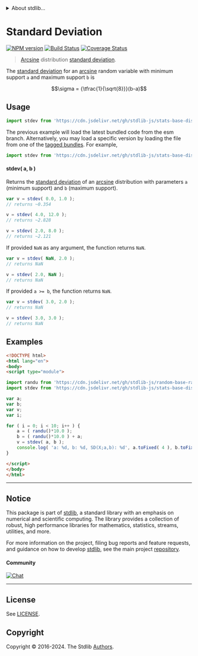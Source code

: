 <!--

@license Apache-2.0

Copyright (c) 2018 The Stdlib Authors.

Licensed under the Apache License, Version 2.0 (the "License");
you may not use this file except in compliance with the License.
You may obtain a copy of the License at

   http://www.apache.org/licenses/LICENSE-2.0

Unless required by applicable law or agreed to in writing, software
distributed under the License is distributed on an "AS IS" BASIS,
WITHOUT WARRANTIES OR CONDITIONS OF ANY KIND, either express or implied.
See the License for the specific language governing permissions and
limitations under the License.

-->


<details>
  <summary>
    About stdlib...
  </summary>
  <p>We believe in a future in which the web is a preferred environment for numerical computation. To help realize this future, we've built stdlib. stdlib is a standard library, with an emphasis on numerical and scientific computation, written in JavaScript (and C) for execution in browsers and in Node.js.</p>
  <p>The library is fully decomposable, being architected in such a way that you can swap out and mix and match APIs and functionality to cater to your exact preferences and use cases.</p>
  <p>When you use stdlib, you can be absolutely certain that you are using the most thorough, rigorous, well-written, studied, documented, tested, measured, and high-quality code out there.</p>
  <p>To join us in bringing numerical computing to the web, get started by checking us out on <a href="https://github.com/stdlib-js/stdlib">GitHub</a>, and please consider <a href="https://opencollective.com/stdlib">financially supporting stdlib</a>. We greatly appreciate your continued support!</p>
</details>

# Standard Deviation

[![NPM version][npm-image]][npm-url] [![Build Status][test-image]][test-url] [![Coverage Status][coverage-image]][coverage-url] <!-- [![dependencies][dependencies-image]][dependencies-url] -->

> [Arcsine][arcsine-distribution] distribution [standard deviation][stdev].

<!-- Section to include introductory text. Make sure to keep an empty line after the intro `section` element and another before the `/section` close. -->

<section class="intro">

The [standard deviation][stdev] for an [arcsine][arcsine-distribution] random variable with minimum support `a` and maximum support `b` is

<!-- <equation class="equation" label="eq:arcsine_stdev" align="center" raw="\sigma = {\tfrac{1}{\sqrt{8}}}(b-a)" alt="Standard deviation for an arcsine distribution."> -->

```math
\sigma = {\tfrac{1}{\sqrt{8}}}(b-a)
```

<!-- <div class="equation" align="center" data-raw-text="\sigma = {\tfrac{1}{\sqrt{8}}}(b-a)" data-equation="eq:arcsine_stdev">
    <img src="https://cdn.jsdelivr.net/gh/stdlib-js/stdlib@51534079fef45e990850102147e8945fb023d1d0/lib/node_modules/@stdlib/stats/base/dists/arcsine/stdev/docs/img/equation_arcsine_stdev.svg" alt="Standard deviation for an arcsine distribution.">
    <br>
</div> -->

<!-- </equation> -->

</section>

<!-- /.intro -->

<!-- Package usage documentation. -->



<section class="usage">

## Usage

```javascript
import stdev from 'https://cdn.jsdelivr.net/gh/stdlib-js/stats-base-dists-arcsine-stdev@esm/index.mjs';
```
The previous example will load the latest bundled code from the esm branch. Alternatively, you may load a specific version by loading the file from one of the [tagged bundles](https://github.com/stdlib-js/stats-base-dists-arcsine-stdev/tags). For example,

```javascript
import stdev from 'https://cdn.jsdelivr.net/gh/stdlib-js/stats-base-dists-arcsine-stdev@v0.2.0-esm/index.mjs';
```

#### stdev( a, b )

Returns the [standard deviation][stdev] of an [arcsine][arcsine-distribution] distribution with parameters `a` (minimum support) and `b` (maximum support).

```javascript
var v = stdev( 0.0, 1.0 );
// returns ~0.354

v = stdev( 4.0, 12.0 );
// returns ~2.828

v = stdev( 2.0, 8.0 );
// returns ~2.121
```

If provided `NaN` as any argument, the function returns `NaN`.

```javascript
var v = stdev( NaN, 2.0 );
// returns NaN

v = stdev( 2.0, NaN );
// returns NaN
```

If provided `a >= b`, the function returns `NaN`.

```javascript
var v = stdev( 3.0, 2.0 );
// returns NaN

v = stdev( 3.0, 3.0 );
// returns NaN
```

</section>

<!-- /.usage -->

<!-- Package usage notes. Make sure to keep an empty line after the `section` element and another before the `/section` close. -->

<section class="notes">

</section>

<!-- /.notes -->

<!-- Package usage examples. -->

<section class="examples">

## Examples

<!-- eslint no-undef: "error" -->

```html
<!DOCTYPE html>
<html lang="en">
<body>
<script type="module">

import randu from 'https://cdn.jsdelivr.net/gh/stdlib-js/random-base-randu@esm/index.mjs';
import stdev from 'https://cdn.jsdelivr.net/gh/stdlib-js/stats-base-dists-arcsine-stdev@esm/index.mjs';

var a;
var b;
var v;
var i;

for ( i = 0; i < 10; i++ ) {
    a = ( randu()*10.0 );
    b = ( randu()*10.0 ) + a;
    v = stdev( a, b );
    console.log( 'a: %d, b: %d, SD(X;a,b): %d', a.toFixed( 4 ), b.toFixed( 4 ), v.toFixed( 4 ) );
}

</script>
</body>
</html>
```

</section>

<!-- /.examples -->

<!-- Section to include cited references. If references are included, add a horizontal rule *before* the section. Make sure to keep an empty line after the `section` element and another before the `/section` close. -->

<section class="references">

</section>

<!-- /.references -->

<!-- Section for related `stdlib` packages. Do not manually edit this section, as it is automatically populated. -->

<section class="related">

</section>

<!-- /.related -->

<!-- Section for all links. Make sure to keep an empty line after the `section` element and another before the `/section` close. -->


<section class="main-repo" >

* * *

## Notice

This package is part of [stdlib][stdlib], a standard library with an emphasis on numerical and scientific computing. The library provides a collection of robust, high performance libraries for mathematics, statistics, streams, utilities, and more.

For more information on the project, filing bug reports and feature requests, and guidance on how to develop [stdlib][stdlib], see the main project [repository][stdlib].

#### Community

[![Chat][chat-image]][chat-url]

---

## License

See [LICENSE][stdlib-license].


## Copyright

Copyright &copy; 2016-2024. The Stdlib [Authors][stdlib-authors].

</section>

<!-- /.stdlib -->

<!-- Section for all links. Make sure to keep an empty line after the `section` element and another before the `/section` close. -->

<section class="links">

[npm-image]: http://img.shields.io/npm/v/@stdlib/stats-base-dists-arcsine-stdev.svg
[npm-url]: https://npmjs.org/package/@stdlib/stats-base-dists-arcsine-stdev

[test-image]: https://github.com/stdlib-js/stats-base-dists-arcsine-stdev/actions/workflows/test.yml/badge.svg?branch=v0.2.0
[test-url]: https://github.com/stdlib-js/stats-base-dists-arcsine-stdev/actions/workflows/test.yml?query=branch:v0.2.0

[coverage-image]: https://img.shields.io/codecov/c/github/stdlib-js/stats-base-dists-arcsine-stdev/main.svg
[coverage-url]: https://codecov.io/github/stdlib-js/stats-base-dists-arcsine-stdev?branch=main

<!--

[dependencies-image]: https://img.shields.io/david/stdlib-js/stats-base-dists-arcsine-stdev.svg
[dependencies-url]: https://david-dm.org/stdlib-js/stats-base-dists-arcsine-stdev/main

-->

[chat-image]: https://img.shields.io/gitter/room/stdlib-js/stdlib.svg
[chat-url]: https://app.gitter.im/#/room/#stdlib-js_stdlib:gitter.im

[stdlib]: https://github.com/stdlib-js/stdlib

[stdlib-authors]: https://github.com/stdlib-js/stdlib/graphs/contributors

[umd]: https://github.com/umdjs/umd
[es-module]: https://developer.mozilla.org/en-US/docs/Web/JavaScript/Guide/Modules

[deno-url]: https://github.com/stdlib-js/stats-base-dists-arcsine-stdev/tree/deno
[deno-readme]: https://github.com/stdlib-js/stats-base-dists-arcsine-stdev/blob/deno/README.md
[umd-url]: https://github.com/stdlib-js/stats-base-dists-arcsine-stdev/tree/umd
[umd-readme]: https://github.com/stdlib-js/stats-base-dists-arcsine-stdev/blob/umd/README.md
[esm-url]: https://github.com/stdlib-js/stats-base-dists-arcsine-stdev/tree/esm
[esm-readme]: https://github.com/stdlib-js/stats-base-dists-arcsine-stdev/blob/esm/README.md
[branches-url]: https://github.com/stdlib-js/stats-base-dists-arcsine-stdev/blob/main/branches.md

[stdlib-license]: https://raw.githubusercontent.com/stdlib-js/stats-base-dists-arcsine-stdev/main/LICENSE

[arcsine-distribution]: https://en.wikipedia.org/wiki/Arcsine_distribution

[stdev]: https://en.wikipedia.org/wiki/Standard_deviation

</section>

<!-- /.links -->

